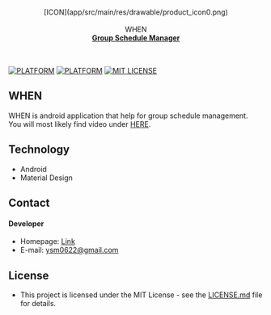 <br>
<p align="center">
[ICON](app/src/main/res/drawable/product_icon0.png)<br><br>
WHEN<br>
<a href="#"><strong>Group Schedule Manager</strong></a>
<br><br><br>
</p>

[![PLATFORM](https://img.shields.io/badge/Platform-Android-brightgreen.svg)](#)
[![PLATFORM](https://img.shields.io/travis/USER/REPO.svg)](#)
[![MIT LICENSE](https://img.shields.io/badge/License-MIT-orange.svg)](#)

## WHEN
WHEN is android application that help for group schedule management.<br>
You will most likely find video under [HERE](https://www.youtube.com/watch?v=YaPik26iVvU&t=56s).

## Technology
* Android
* Material Design

## Contact
#### Developer
* Homepage: [Link](https://ysm0622.github.io/photo)
* E-mail: ysm0622@gmail.com

## License
* This project is licensed under the MIT License - see the [LICENSE.md](LICENSE.md) file for details.<br>
